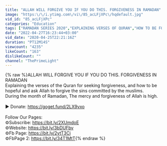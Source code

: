 ```yaml
---
title: "ALLAH WILL FORGIVE YOU IF YOU DO THIS. FORGIVENESS IN RAMADAN"
image: "https:\/\/i.ytimg.com\/vi\/85_acLFjXPc\/hqdefault.jpg"
vid_id: "85_acLFjXPc"
categories: "Education"
tags: ["RAMADAN SERIES 2020","EXPLAINING VERSES OF QURAN","HOW TO BE FORGIVEN DURING RAMADAN"]
date: "2022-04-27T16:23:44+03:00"
vid_date: "2020-04-25T22:21:16Z"
duration: "PT12M14S"
viewcount: "4235"
likeCount: "163"
dislikeCount: ""
channel: "ThePrimeLight"
---
```

{% raw %}ALLAH WILL FORGIVE YOU IF YOU DO THIS. FORGIVENESS IN RAMADAN<br />Explaining the verses of the Quran for seeking forgiveness, and how to be hopeful and ask Allah to forgive the sins committed by the muslims. <br />During the month of Ramadan, The mercy and forgiveness of Allah is high.<br /><br />► Donate: <a rel="nofollow" target="blank" href="https://goget.fund/2LX9vxo">https://goget.fund/2LX9vxo</a><br /><br />Follow Our Pages:<br />⚙Subscribe: <a rel="nofollow" target="blank" href="https://bit.ly/2XUmdoE">https://bit.ly/2XUmdoE</a><br />⚙Website: <a rel="nofollow" target="blank" href="https://bit.ly/3bDUFbv">https://bit.ly/3bDUFbv</a><br />⚙Fb Page: <a rel="nofollow" target="blank" href="https://bit.ly/2ytT3Ci">https://bit.ly/2ytT3Ci</a><br />⚙FbPage 2: <a rel="nofollow" target="blank" href="https://bit.ly/34T1MtT">https://bit.ly/34T1MtT</a>{% endraw %}

